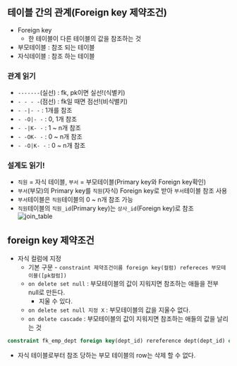 ## 테이블 간의 관계(Foreign key 제약조건)
- Foreign key
  - 한 테이블이 다른 테이블의 값을 참조하는 것
- 부모테이블 : 참조 되는 테이블
- 자식테이블 : 참조 하는 테이블

### 관계 읽기
- `-------`(실선) : fk, pk이면 실선!(식별키)
- `- - - -`(점선) : fk일 때면 점선!(비식별키)
- `- -|- -` : 1개를 참조
- `- -O|- -` : 0, 1개 참조
- `- -|K- -` : 1 ~ n개 참조
- `- -OK- -` : 0 ~ n개 참조
- `- -O|K- -` : 0 ~ n개 참조

### 설계도 읽기!
- `직원` = 자식 테이블, `부서` = 부모테이블(Primary key와 Foreign key확인)
- `부서`(부모)의 Primary key를 `직원`(자식) Foreign key로 받아 `부서`테이블 참조 사용
- `부서`테이블은 `직원`테이블의 0 ~ n개 참조 가능
- `직원`테이블의 `직원_id`(Primary key)는 `상사_id`(Foreign key)로 참조
![join_table](https://user-images.githubusercontent.com/77317312/106538500-ac1f2780-653f-11eb-9375-20f58d846d0b.PNG)


## foreign key 제약조건
- 자식 컬럼에 지정
    - 기본 구문
          - `constraint 제약조건이름 foreign key(컬럼) refereces 부모테이블([pk컬럼])`
    - `on delete set null` : 부모테이블의 값이 지워지면 참조하는 애들을 전부 null로 만든다.
        - 지울 수 있다.
    - `on delete set null 지정 X` : 부모테이블의 값을 지울수 없다.
    - `on delete cascade` : 부모테이블의 값이 지워지면 참조하는 애들의 값을 날리는 것 
```sql          
constraint fk_emp_dept foreign key(dept_id) rereference dept(dept_id) on delete set null
```    
- 자식 테이블로부터 참조 당하는 부모 테이블의 row는 삭제 할 수 없다.
